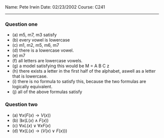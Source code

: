 Name: Pete Irwin
Date: 02/23/2002
Course: C241 

---

### Question one

- (a) m5, m7, m3 satisfy
- (b) every vowel is lowercase
- (c) m1, m2, m5, m6, m7
- (d) there is a lowercase vowel.
- (e) m7
- (f) all letters are lowercase vowels.
- (g) a model satisfying this would be M = A B C z
- (h) there exists a letter in the first half of the alphabet, aswell as a letter that is lowercase.
- (i) there is no formula to satisfy this, because the two formulas are logically equivalent. 
- (j) all of the above formulas satisfy

### Question two

- (a) $\forall x (F(x) \rightarrow V(x))$
- (b) $\exists x (L(x) \land F(x))$
- (c) $\forall x L(x) \lor \forall x F(x)$
- (d) $\forall x (L(x) \rightarrow (V(x) \lor F(x)))$